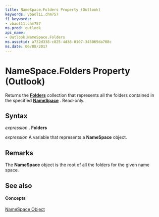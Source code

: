 ```yaml
---
title: NameSpace.Folders Property (Outlook)
keywords: vbaol11.chm757
f1_keywords:
- vbaol11.chm757
ms.prod: outlook
api_name:
- Outlook.NameSpace.Folders
ms.assetid: a732d338-c825-4d38-0107-345069da708c
ms.date: 06/08/2017
---
```



# NameSpace.Folders Property (Outlook)

Returns the  **[Folders](folders-object-outlook.md)** collection that represents all the folders contained in the specified **[NameSpace](namespace-object-outlook.md)** . Read-only.


## Syntax

 _expression_ . **Folders**

 _expression_ A variable that represents a **NameSpace** object.


## Remarks

The  **NameSpace** object is the root of all the folders for the given name space.


## See also


#### Concepts


[NameSpace Object](namespace-object-outlook.md)

